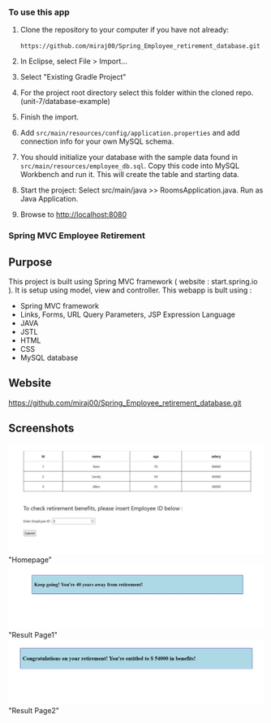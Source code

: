 ### To use this app

1. Clone the repository to your computer if you have not already:
   
   `https://github.com/miraj00/Spring_Employee_retirement_database.git`
   
2. In Eclipse, select File > Import...
3. Select "Existing Gradle Project"
4. For the project root directory select this folder within the cloned repo. (unit-7/database-example)
5. Finish the import.
6. Add `src/main/resources/config/application.properties` and add connection info for your own MySQL schema.
7. You should initialize your database with the sample data found in `src/main/resources/employee_db.sql`. Copy this code into MySQL Workbench and run it. This will create the table and starting data.
8. Start the project: Select src/main/java >> RoomsApplication.java. Run as Java Application.
9. Browse to [http://localhost:8080](http://localhost:8080)



### Spring MVC Employee Retirement  


## Purpose
This project is built using Spring MVC framework ( website : start.spring.io ). It is setup using model, view and controller. This webapp is bult using : 

* Spring MVC framework
* Links, Forms, URL Query Parameters, JSP Expression Language
* JAVA
* JSTL
* HTML
* CSS
* MySQL database


## Website

https://github.com/miraj00/Spring_Employee_retirement_database.git

## Screenshots

![](/src/main/resources/static/Homepage.JPG) "Homepage"
![](/src/main/resources/static/retirementpage1.JPG) "Result Page1"
![](/src/main/resources/static/retirementpage2.JPG) "Result Page2"